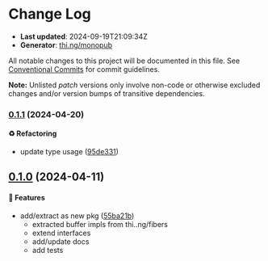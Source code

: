 # Change Log

- **Last updated**: 2024-09-19T21:09:34Z
- **Generator**: [thi.ng/monopub](https://thi.ng/monopub)

All notable changes to this project will be documented in this file.
See [Conventional Commits](https://conventionalcommits.org/) for commit guidelines.

**Note:** Unlisted _patch_ versions only involve non-code or otherwise excluded changes
and/or version bumps of transitive dependencies.

### [0.1.1](https://github.com/thi-ng/umbrella/tree/@thi.ng/buffers@0.1.1) (2024-04-20)

#### ♻️ Refactoring

- update type usage ([95de331](https://github.com/thi-ng/umbrella/commit/95de331))

## [0.1.0](https://github.com/thi-ng/umbrella/tree/@thi.ng/buffers@0.1.0) (2024-04-11)

#### 🚀 Features

- add/extract as new pkg ([55ba21b](https://github.com/thi-ng/umbrella/commit/55ba21b))
  - extracted buffer impls from thi..ng/fibers
  - extend interfaces
  - add/update docs
  - add tests
